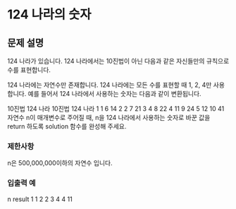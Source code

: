 # 124 나라의 숫자

## 문제 설명

124 나라가 있습니다. 124 나라에서는 10진법이 아닌 다음과 같은 자신들만의 규칙으로 수를 표현합니다.

124 나라에는 자연수만 존재합니다.
124 나라에는 모든 수를 표현할 때 1, 2, 4만 사용합니다.
예를 들어서 124 나라에서 사용하는 숫자는 다음과 같이 변환됩니다.

10진법 124 나라 10진법 124 나라
1 1 6 14
2 2 7 21
3 4 8 22
4 11 9 24
5 12 10 41
자연수 n이 매개변수로 주어질 때, n을 124 나라에서 사용하는 숫자로 바꾼 값을 return 하도록 solution 함수를 완성해 주세요.

### 제한사항

n은 500,000,000이하의 자연수 입니다.

### 입출력 예

n result
1 1
2 2
3 4
4 11
